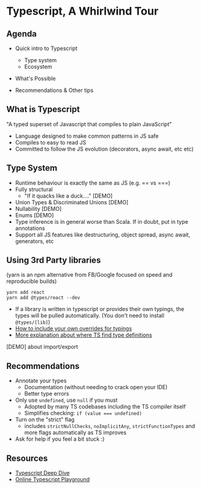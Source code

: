 # Typescript, A Whirlwind Tour

## Agenda

* Quick intro to Typescript 
  * Type system
  * Ecosystem
  
* What's Possible
* Recommendations & Other tips

## What is Typescript

"A typed superset of Javascript that compiles to plain JavaScript"

* Language designed to make common patterns in JS safe
* Compiles to easy to read JS
* Committed to follow the JS evolution (decorators, async await, etc etc)

## Type System

* Runtime behaviour is exactly the same as JS (e.g. == vs ===)
* Fully structural
  * "If it quacks like a duck...." [DEMO]
* Union Types & Discriminated Unions [DEMO]
* Nullability [DEMO]
* Enums [DEMO]
* Type inference is in general worse than Scala. If in doubt, put in type annotations
* Support all JS features like destructuring, object spread, async await, generators, etc


## Using 3rd Party libraries

(yarn is an npm alternative from FB/Google focused on speed and reproducible builds)
```
yarn add react
yarn add @types/react --dev
```

* If a library is written in typescript or provides their own typings, the types will be pulled automatically. (You don't need to install `@types/[lib]`)
* [How to include your own overrides for typings](https://stackoverflow.com/questions/40322788/how-to-overwrite-incorrect-typescript-type-definition-installed-via-types-packa?rq=1)
* [More explanation about where TS find type definitions](https://www.typescriptlang.org/docs/handbook/tsconfig-json.html#types-typeroots-and-types)

[DEMO] about import/export

## Recommendations

* Annotate your types
  * Documentation (without needing to crack open your IDE)
  * Better type errors
* Only use `undefined`, use `null` if you must
  * Adopted by many TS codebases including the TS compiler itself
  * Simplifies checking: `if (value === undefined)`
* Turn on the "strict" flag
  * includes `strictNullChecks`, `noImplicitAny`, `strictFunctionTypes` and more flags automatically as TS improves
* Ask for help if you feel a bit stuck :)

## Resources
* [Typescript Deep Dive](https://basarat.gitbooks.io/typescript/content/)
* [Online Typescript Playground](https://basarat.gitbooks.io/typescript/content/)
  
 
